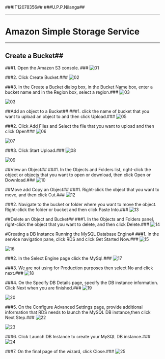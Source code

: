 ###IT12078356##
###U.P.P.Nilanga##

----------


# Amazon Simple Storage Service #
------------------------------------------
## Create a Bucket##
###1. Open the Amazon S3 console. ###
![01](https://scontent-ams3-1.xx.fbcdn.net/hphotos-xpf1/v/t1.0-9/11219112_10206544430625298_6781305794583110946_n.jpg?oh=3871c247a43ebe25447e2c47b9d32fc8&oe=5648F654)

###2. Click Create Bucket.###
![02](https://scontent-ams3-1.xx.fbcdn.net/hphotos-xpa1/v/t1.0-9/11219321_10206544430745301_8355642661958587096_n.jpg?oh=484004f73dc05d8a74a2d68f0e03cfb0&oe=565A0EC7)

###3. In the Create a Bucket dialog box, in the Bucket Name box, enter a bucket name and in the Region box, select a region.###
![03](https://scontent-ams3-1.xx.fbcdn.net/hphotos-xft1/v/t1.0-9/1601486_10206544430865304_9083723356432321222_n.jpg?oh=ad18ea60ed0496b5c9f319b703a7709d&oe=563AED56)

![03](https://scontent-ams3-1.xx.fbcdn.net/hphotos-xtf1/v/t1.0-9/11828554_10206544431065309_1523658451906600280_n.jpg?oh=b9ea131aac98748f57175d32311ce6de&oe=564E1455)

##Add an object to a Bucket##
###1. click the name of bucket that you want to upload an object to and then click Upload.###
![05](https://scontent-ams3-1.xx.fbcdn.net/hphotos-xpt1/v/t1.0-9/11667477_10206544431145311_2898900790567373179_n.jpg?oh=c2de00e36d7fae302717c77d3fac6d5b&oe=56518EA9)

###2. Click Add Files and Select the file that you want to upload and then click Open###
![06](https://scontent-ams3-1.xx.fbcdn.net/hphotos-xpt1/v/t1.0-9/11811470_10206544431345316_8730564839563307292_n.jpg?oh=a64fdff88e9a1fa163b55baaaf26d375&oe=5655D65E)

![07](https://scontent-ams3-1.xx.fbcdn.net/hphotos-xpt1/v/t1.0-9/11828713_10206544431505320_3151828576334645427_n.jpg?oh=ec2ee098efd4ef73435295169db1ad25&oe=56531CB3)

###3. Click Start Upload.###
![08](https://scontent-ams3-1.xx.fbcdn.net/hphotos-xaf1/v/t1.0-9/11822737_10206544431625323_4030257238683930817_n.jpg?oh=a2f12764b4f5c71ec2054afab4fefe41&oe=565377BD)

![09](https://scontent-ams3-1.xx.fbcdn.net/hphotos-xfp1/v/t1.0-9/11817166_10206544431745326_867152740470537075_n.jpg?oh=87cfad6fb4f5e775b0841f53e435fc20&oe=5647B5FC)

##View an Object##
###1. In the Objects and Folders list, right-click the object or objects that you want to open or download, then click Open or Download.###
![10](https://scontent-ams3-1.xx.fbcdn.net/hphotos-xaf1/v/t1.0-9/11813502_10206544431945331_7939500706616788578_n.jpg?oh=97e67be8a805cf078748d839b80b8dfd&oe=5649FA67)

##Move add Copy an Object##
###1. Right-click the object that you want to move, and then click Cut.###
![12](https://scontent-ams3-1.xx.fbcdn.net/hphotos-xpf1/v/t1.0-9/11811442_10206544432065334_1366703299227188868_n.jpg?oh=887e4a1568a782ab49da04b7d0ce3bcc&oe=564BEC2A)

###2. Navigate to the bucket or folder where you want to move the object. Right-click the folder or bucket and then click Paste Into.###
![13](https://scontent-ams3-1.xx.fbcdn.net/hphotos-xtp1/v/t1.0-9/11800016_10206544432305340_514518052156194609_n.jpg?oh=c7c844c985b923336a7273e3e2223c99&oe=5646C61C)

##Delete an Object and Bucket##
###1. In the Objects and Folders panel, right-click the object that you want to delete, and then click Delete.###
![14](https://scontent-ams3-1.xx.fbcdn.net/hphotos-xtf1/v/t1.0-9/11825788_10206544432385342_4284960748939722158_n.jpg?oh=3a869bbe310c57fb4c27b17e7585fd99&oe=56128B26)



#Creating a DB Instance Running the MySQL Database Engine#
###1. In the service navigation pane, click RDS and click Get Started Now.###
![15](https://scontent-ams3-1.xx.fbcdn.net/hphotos-xtp1/v/t1.0-9/11705175_10206544432545346_124249935525427136_n.jpg?oh=65d4c45f0ea876857890a2189143cf89&oe=564D2235)

![16](https://scontent-ams3-1.xx.fbcdn.net/hphotos-xpt1/v/t1.0-9/11822860_10206544432785352_4611588481473054306_n.jpg?oh=c41e042e28f43e8549e2d6156ba31362&oe=56441D29)

###2. In the Select Engine page click the MySql.###
![17](https://scontent-ams3-1.xx.fbcdn.net/hphotos-xtf1/v/t1.0-9/11811497_10206544432985357_2184166620424671514_n.jpg?oh=84fc5d50a1fbe7398d3124cc68440ae8&oe=56515B62)

###3. We are not using for Production purposes then select No and click next.###
![18](https://scontent-ams3-1.xx.fbcdn.net/hphotos-xpa1/v/t1.0-9/11800628_10206544433105360_3200903097331824737_n.jpg?oh=be00c890640a5856c4014a374f74689d&oe=564A6A75)

###4. On the Specify DB Details page, specify the DB instance information. Click Next when you are finished.###
![19](https://scontent-ams3-1.xx.fbcdn.net/hphotos-xtf1/v/t1.0-9/11828596_10206544433305365_3955506581046347624_n.jpg?oh=e24efbf54554726e4ce7e8b90558da47&oe=564774E6)

![20](https://scontent-ams3-1.xx.fbcdn.net/hphotos-xfp1/v/t1.0-9/11822455_10206544433385367_8856065263137261614_n.jpg?oh=73c7e686c23a967803e8a2a864fa1420&oe=56457EFE)

###5. On the Configure Advanced Settings page, provide additional information that RDS needs to launch the MySQL DB instance,then click Next Step.###
![22](https://scontent-fra3-1.xx.fbcdn.net/hphotos-xpf1/v/t1.0-9/11811289_969024603143144_7980811529888149003_n.jpg?oh=33720c75dad6f63bb7d17e012e60a3d0&oe=5642BA83)

![23](https://scontent-fra3-1.xx.fbcdn.net/hphotos-xpt1/v/t1.0-9/11800438_969024619809809_9031657670429971627_n.jpg?oh=d2b5a763c5686b801e6330d7527e1e8b&oe=5612DE01)

###6. Click Launch DB Instance to create your MySQL DB instance.###
![24](https://scontent-ams3-1.xx.fbcdn.net/hphotos-xfp1/v/t1.0-9/11811392_10206544433905380_4513075065887386381_n.jpg?oh=4c5d5d66334d6defb3dbaec635f7b9f8&oe=565190A5)

###7. On the final page of the wizard, click Close.###
![25](https://scontent-ams3-1.xx.fbcdn.net/hphotos-xfp1/v/t1.0-9/10999582_10206544434185387_2294856273833210443_n.jpg?oh=c72842f2db7b4cbb28b9a6b5f4aeb4b9&oe=5641F1CE)


